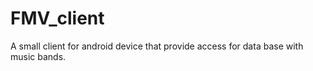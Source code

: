 FMV_client
==========

A small client for android device that provide access for data base with music bands. 
